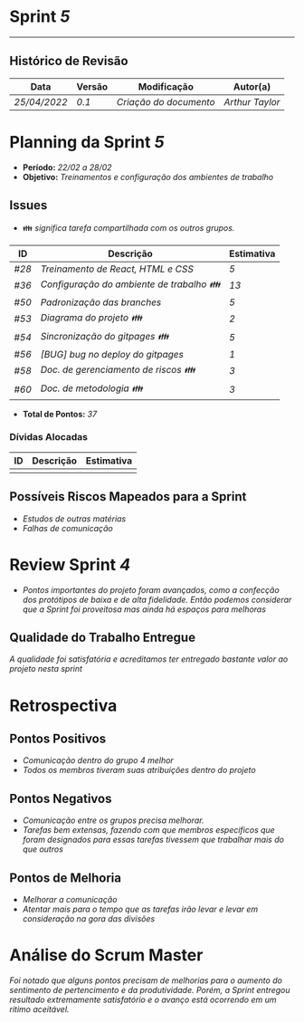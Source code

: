 <!---
O layout da documentação das sprints foi feito se baseando nos documentos produzidos
pela equipe do software Acácia, estando disponíveis em: 
<https://github.com/fga-eps-mds/2019.2-Acacia/tree/develop/docs/sprints>.
Tal layout é apenas um exemplo e pode vir a ser alterado a qualquer momento!
-->
# Sprint _5_
---
## Histórico de Revisão
| Data | Versão | Modificação | Autor(a) |
| --- | --- | --- | --- |
| _25/04/2022_ | _0.1_ | _Criação do documento_ | _Arthur Taylor_ |

# Planning da Sprint _5_

- **Período:** _22/02 a 28/02_
- **Objetivo:** _Treinamentos e configuração dos ambientes de trabalho_

## Issues

- :family: _significa tarefa compartilhada com os outros grupos._

| **ID** | **Descrição** | **Estimativa** |
| --- | --- | --- |
| _#28_ | _Treinamento de React, HTML e CSS_ | _5_ |
| _#36_ | _Configuração do ambiente de trabalho :family:_ | _13_ |
| _#50_ | _Padronização das branches_ | _5_ |
| _#53_ | _Diagrama do projeto :family:_ | _2_ |
| _#54_ | _Sincronização do gitpages :family:_ | _5_ |
| _#56_ | _[BUG] bug no deploy do gitpages_ | _1_ |
| _#58_ | _Doc. de gerenciamento de riscos :family:_ | _3_ |
| _#60_ | _Doc. de metodologia :family:_ | _3_ |

- **Total de Pontos:** _37_

### Dívidas Alocadas
| **ID** | **Descrição** | **Estimativa** |
| --- | --------- | --------- | 
|  |  |  |


## Possíveis Riscos Mapeados para a Sprint

- _Estudos de outras matérias_
- _Falhas de comunicação_

# Review Sprint _4_
- _Pontos importantes do projeto foram avançados, como a confecção dos protótipos de baixa e de alta fidelidade. Então podemos considerar que a Sprint foi proveitosa mas ainda há espaços para melhoras_

## Qualidade do Trabalho Entregue
_A qualidade foi satisfatória e acreditamos ter entregado bastante valor ao projeto nesta sprint_

# Retrospectiva

## Pontos Positivos
- _Comunicação dentro do grupo 4 melhor_
- _Todos os membros tiveram suas atribuições dentro do projeto_ 

## Pontos Negativos
- _Comunicação entre os grupos precisa melhorar._
- _Tarefas bem extensas, fazendo com que membros especificos que foram designados para essas tarefas tivessem que trabalhar mais do que outros_

## Pontos de Melhoria
- _Melhorar a comunicação_
- _Atentar mais para o tempo que as tarefas irão levar e levar em consideração na gora das divisões_


# Análise do Scrum Master
_Foi notado que alguns pontos precisam de melhorias para o aumento do sentimento de pertencimento e da produtividade. Porém, a Sprint entregou resultado extremamente satisfatório e o avanço está ocorrendo em um ritimo aceitável._

